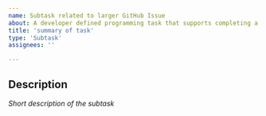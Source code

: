 ```yaml
---
name: Subtask related to larger GitHub Issue
about: A developer defined programming task that supports completing a larger GitHub Issue.
title: 'summary of task'
type: 'Subtask'
assignees: ''

---
```


## Description

*Short description of the subtask*

